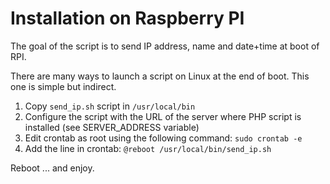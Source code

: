 # Installation on Raspberry PI

The goal of the script is to send IP address, name and date+time at boot of RPI.

There are many ways to launch a script on Linux at the end of boot.
This one is simple but indirect.

1. Copy `send_ip.sh` script in `/usr/local/bin`
2. Configure the script with the URL of the server where PHP script is installed (see SERVER_ADDRESS variable)
3. Edit crontab as root using the following command: `sudo crontab -e`
4. Add the line in crontab: `@reboot /usr/local/bin/send_ip.sh`

Reboot ... and enjoy.